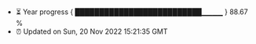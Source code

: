 - ⏳ Year progress { ██████████████████████████▁▁▁▁ } 88.67 %
- ⏰ Updated on Sun, 20 Nov 2022 15:21:35 GMT

